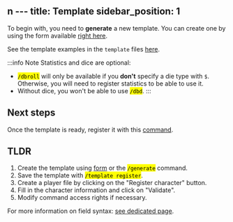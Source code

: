 n ---
title: Template
sidebar_position: 1
---

To begin with, you need to **generate** a new template. You can create one by using the form available [right here](../form.mdx).

See the template examples in the `template` files [here](https://github.com/Dicelette/discord-dicelette/tree/main/template).

:::info Note
Statistics and dice are optional:
- <mark>`/dbroll`</mark> will only be available if you **don't** specify a die type with `$`. Otherwise, you will need to register statistics to be able to use it.
- Without dice, you won't be able to use <mark>`/dbd`</mark>. 
:::

## Next steps

Once the template is ready, register it with this [command](./ref.md#template-registration).

## TLDR
1. Create the template using [form](../form.mdx) or the <mark>`/generate`</mark> command.
2. Save the template with <mark>`/template register`</mark>.
3. Create a player file by clicking on the "Register character" button.
4. Fill in the character information and click on "Validate".
5. Modify command access rights if necessary.

For more information on field syntax: [see dedicated page](../../introduction/format.mdx).

[^1]: It is possible to use a forum, which will automatically create a post for the character. The player (and administrators) will be mentioned in the post.